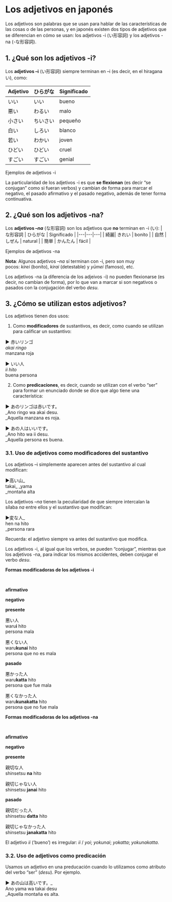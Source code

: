 # Los adjetivos en japonés

Los adjetivos son palabras que se usan para hablar de las características de las cosas o de las personas, y en japonés existen dos tipos de adjetivos que se diferencian en cómo se usan: los adjetivos -i (い形容詞) y los adjetivos -na (-な形容詞).

## 1. ¿Qué son los adjetivos -i?

Los **adjetivos –i** (い形容詞) siempre terminan en –i (es decir, en el hiragana い), como:

| Adjetivo | ひらがな | Significado |
|---|---|---|
| いい| いい | bueno |
| 悪い | わるい | malo |
| 小さい | ちいさい | pequeño |
| 白い | しろい | blanco |
| 若い | わかい | joven |
| ひどい | ひどい | cruel |
| すごい | すごい | genial |


Ejemplos de adjetivos -i

La particularidad de los adjetivos -i es que **se flexionan** (es decir “se conjugan” como si fueran verbos) y cambian de forma para marcar el negativo, el pasado afirmativo y el pasado negativo, además de tener forma continuativa.

## 2. ¿Qué son los adjetivos -na?

Los **adjetivos –_na_** (な形容詞) son los adjetivos que **no** terminan en -i (い):
| な形容詞 | ひらがな | Significado |
|---|---|---|
| 綺麗| きれい | bonito |
| 自然 | しぜん | natural |
| 簡単 | かんたん | fácil |


Ejemplos de adjetivos -na

**Nota**: Algunos adjetivos –_na_ sí terminan con -i, pero son muy pocos: _kirei_ (bonito), _kirai_ (detestable) y _yūmei_ (famoso), etc.

Los adjetivos -na (a diferencia de los adjeivos -i) no pueden flexionarse (es decir, no cambian de forma), por lo que van a marcar si son negativos o pasados con la conjugación del verbo _desu_.

## 3. ¿Cómo se utilizan estos adjetivos?

Los adjetivos tienen dos usos:

1. Como **modificadores** de sustantivos, es decir, como cuando se utilizan para calificar un sustantivo:

▶️ 赤いリンゴ  
_akai ringo_  
manzana roja

▶️ いい人  
_ii hito_  
buena persona

2. Como **predicaciones**, es decir, cuando se utilizan con el verbo “ser” para formar un enunciado donde se dice que algo tiene una característica:

▶️ あのリンゴは赤いです。  
_Ano ringo wa akai desu.  
_Aquella manzana es roja.  
  
▶️ あの人はいいです。  
_Ano hito wa ii desu.  
_Aquella persona es buena.

### 3.1. Uso de adjetivos como modificadores del sustantivo

Los adjetivos –i simplemente aparecen antes del sustantivo al cual modifican:

▶️高い山_  
takai_ _yama  
_montaña alta

Los adjetivos –_na_ tienen la peculiaridad de que siempre intercalan la sílaba _na_ entre ellos y el sustantivo que modifican:

▶️変な人_  
hen na hito  
_persona rara

Recuerda: el adjetivo siempre va antes del sustantivo que modifica.

Los adjetivos -i, al igual que los verbos, se pueden “conjugar”, mientras que los adjetivos -na, para indicar los mismos accidentes, deben conjugar el verbo _desu_.

**Formas modificadoras de los adjetivos -i**

 

**afirmativo**

**negativo**

**presente**

悪い人  
waru**i** hito  
persona mala

悪くない人  
waru**kunai** hito  
persona que no es mala

**pasado**

悪かった人  
waru**katta** hito  
persona que fue mala

悪くなかった人  
waru**kunakatta** hito  
persona que no fue mala

**Formas modificadoras de los adjetivos -na**

 

**afirmativo**

**negativo**

**presente**

親切な人  
shinsetsu **na** hito

親切じゃない人  
shinsetsu **janai** hito

**pasado**

親切だった人  
shinsetsu **datta** hito

親切じゃなかった人  
shinsetsu **janakatta** hito

El adjetivo _ii_ (‘bueno’) es irregular: _ii_ / _yoi_; _yokunai_; _yokatta_; _yokunakatta_.

### 3.2. Uso de adjetivos como predicación

Usamos un adjetivo en una preducación cuando lo utilizamos como atributo del verbo “ser” (_desu_). Por ejemplo.

▶️ あの山は高いです。_  
Ano yama wa takai desu  
_Aquella montaña es alta.